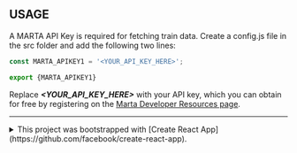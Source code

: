 ## USAGE
A MARTA API Key is required for fetching train data. Create a config.js file in the src folder and add the following two lines:

```javascript
const MARTA_APIKEY1 = '<YOUR_API_KEY_HERE>';

export {MARTA_APIKEY1}
```

Replace **_<YOUR_API_KEY_HERE>_** with your API key, which you can obtain for free by registering on the [Marta Developer Resources page](https://www.itsmarta.com/developer-reg-rtt.aspx).

---
<details><summary>
This project was bootstrapped with [Create React App](https://github.com/facebook/create-react-app).
  </summary>
## Available Scripts

In the project directory, you can run:

### `npm start`

Runs the app in the development mode.<br>
Open [http://localhost:3000](http://localhost:3000) to view it in the browser.

The page will reload if you make edits.<br>
You will also see any lint errors in the console.

### `npm test`

Launches the test runner in the interactive watch mode.<br>
See the section about [running tests](https://facebook.github.io/create-react-app/docs/running-tests) for more information.

### `npm run build`

Builds the app for production to the `build` folder.<br>
It correctly bundles React in production mode and optimizes the build for the best performance.

The build is minified and the filenames include the hashes.<br>
Your app is ready to be deployed!

See the section about [deployment](https://facebook.github.io/create-react-app/docs/deployment) for more information.

### `npm run eject`

**Note: this is a one-way operation. Once you `eject`, you can’t go back!**

If you aren’t satisfied with the build tool and configuration choices, you can `eject` at any time. This command will remove the single build dependency from your project.


## Learn More

You can learn more in the [Create React App documentation](https://facebook.github.io/create-react-app/docs/getting-started).

To learn React, check out the [React documentation](https://reactjs.org/).
</details>
